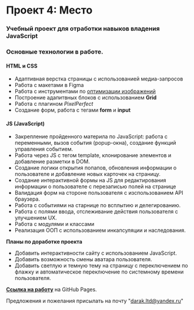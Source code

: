 # Проект 4: Место

### Учебный проект для отработки навыков владения JavaScript

### Основные технологии в работе.

#### HTML и CSS
- Адаптивная верстка страницы с использованией медиа-запросов
- Работа с макетами в Figma
- Работа с инструментами по [оптимизации изображений](https://tinypng.com/)
- Построение адапитвных блоков с использованием **Grid**
- Работа с плагином _PixelPerfect_
- Создание форм, работа с тегами **form** и **input**
  
#### JS (JavaScript)
- Закрепление пройденного материла по JavaScript: работа с переменными, вызов события (popup-окна), создание функций управления событием.
- Работа через JS с тегом template, клонирование элементов и добавление разметки в DOM.
- Создание логики открытия попапов, обновления информации о пользователе и добавление новых карточек на страницу.
- Создание интерактивной формы на JS для редактирования информации о пользователе с перезаписью полей на странице
- Валидация форм на стороне пользователя с изспользованием API браузера.
- Работа с событиями на старнице по всплытию и делегированию.
- Работа с полями ввода, отслеживание действия пользователя с улучшением UX.
- Работа с модулями и классами
- Реализация ООП с использованием инкапсуляции и наследования.

**Планы по доработке проекта**

- Добавить интерактивности сайту с использованием JavaScript.
- Добавить возможность смены аватара пользователя.
- Добавить светлую и темную тему на страницу с переключением по флажку и автоматическое переключение по системному времени пользователя.

**[Ссылка на работу](https://michael2m-dot.github.io/mesto/index.html)** на GitHub Pages.

Предложения и пожелания присылать на почту "darak.ltd@yandex.ru"
